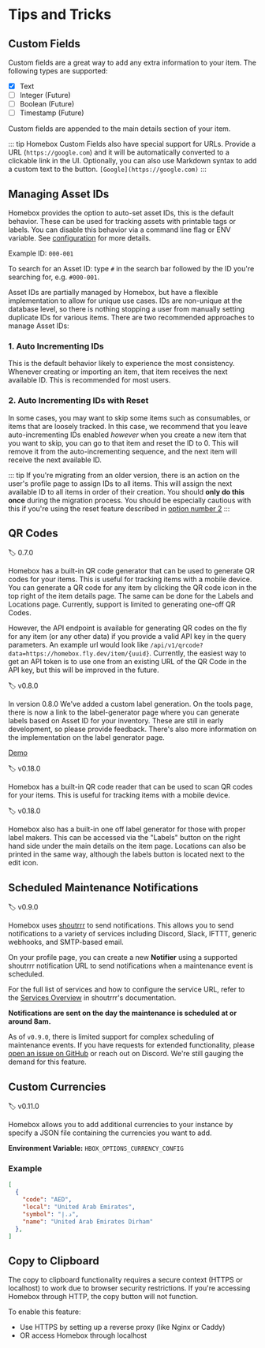 # Tips and Tricks

## Custom Fields

Custom fields are a great way to add any extra information to your item. The following types are supported:

- [x] Text
- [ ] Integer (Future)
- [ ] Boolean (Future)
- [ ] Timestamp (Future)

Custom fields are appended to the main details section of your item.

::: tip
Homebox Custom Fields also have special support for URLs. Provide a URL (`https://google.com`) and it will be automatically converted to a clickable link in the UI. Optionally, you can also use Markdown syntax to add a custom text to the button. `[Google](https://google.com)`
:::

## Managing Asset IDs

Homebox provides the option to auto-set asset IDs, this is the default behavior. These can be used for tracking assets with printable tags or labels. You can disable this behavior via a command line flag or ENV variable. See [configuration](/en/quick-start.md#env-variables-configuration) for more details.

Example ID: `000-001`

To search for an Asset ID: type `#` in the search bar followed by the ID you're searching for, e.g. `#000-001`.

Asset IDs are partially managed by Homebox, but have a flexible implementation to allow for unique use cases. IDs are non-unique at the database level, so there is nothing stopping a user from manually setting duplicate IDs for various items. There are two recommended approaches to manage Asset IDs:

### 1. Auto Incrementing IDs

This is the default behavior likely to experience the most consistency. Whenever creating or importing an item, that item receives the next available ID. This is recommended for most users.

### 2. Auto Incrementing IDs with Reset

In some cases, you may want to skip some items such as consumables, or items that are loosely tracked. In this case, we recommend that you leave auto-incrementing IDs enabled _however_ when you create a new item that you want to skip, you can go to that item and reset the ID to 0. This will remove it from the auto-incrementing sequence, and the next item will receive the next available ID.

::: tip
If you're migrating from an older version, there is an action on the user's profile page to assign IDs to all items. This will assign the next available ID to all items in order of their creation. You should __only do this once__ during the migration process. You should be especially cautious with this if you're using the reset feature described in [option number 2](#2-auto-incrementing-ids-with-reset)
:::

## QR Codes

:label: 0.7.0

Homebox has a built-in QR code generator that can be used to generate QR codes for your items. This is useful for tracking items with a mobile device. You can generate a QR code for any item by clicking the QR code icon in the top right of the item details page. The same can be done for the Labels and Locations page. Currently, support is limited to generating one-off QR Codes.

However, the API endpoint is available for generating QR codes on the fly for any item (or any other data) if you provide a valid API key in the query parameters. An example url would look like `/api/v1/qrcode?data=https://homebox.fly.dev/item/{uuid}`. Currently, the easiest way to get an API token is to use one from an existing URL of the QR Code in the API key, but this will be improved in the future.

:label: v0.8.0

In version 0.8.0 We've added a custom label generation. On the tools page, there is now a link to the label-generator page where you can generate labels based on Asset ID for your inventory. These are still in early development, so please provide feedback. There's also more information on the implementation on the label generator page.

[Demo](https://demo.homebox.software/reports/label-generator)

:label: v0.18.0

Homebox has a built-in QR code reader that can be used to scan QR codes for your items. This is useful for tracking items with a mobile device.

:label: v0.18.0

Homebox also has a built-in one off label generator for those with proper label makers. This can be accessed via the "Labels" button on the right hand side under the main details on the item page. Locations can also be printed in the same way, although the labels button is located next to the edit icon.

## Scheduled Maintenance Notifications

:label: v0.9.0

Homebox uses [shoutrrr](https://containrrr.dev/shoutrrr/) to send notifications. This allows you to send notifications to a variety of services including Discord, Slack, IFTTT, generic webhooks, and SMTP-based email. 

On your profile page, you can create a new **Notifier** using a supported shoutrrr notification URL to send notifications when a maintenance event is scheduled. 

For the full list of services and how to configure the service URL, refer to the [Services Overview](https://containrrr.dev/shoutrrr/services/overview/) in shoutrrr's documentation. 

**Notifications are sent on the day the maintenance is scheduled at or around 8am.**

As of `v0.9.0`, there is limited support for complex scheduling of maintenance events. If you have requests for extended functionality, please [open an issue on GitHub](https://github.com/sysadminsmedia/homebox/issues/new?template=feature_request.yml) or reach out on Discord. We're still gauging the demand for this feature.


## Custom Currencies

:label: v0.11.0

Homebox allows you to add additional currencies to your instance by specify a JSON file containing the currencies you want to add.

**Environment Variable:** `HBOX_OPTIONS_CURRENCY_CONFIG`

### Example

```json
[
  {
    "code": "AED",
    "local": "United Arab Emirates",
    "symbol": "د.إ",
    "name": "United Arab Emirates Dirham"
  },
]
```

## Copy to Clipboard

The copy to clipboard functionality requires a secure context (HTTPS or localhost) to work due to browser security restrictions. If you're accessing Homebox through HTTP, the copy button will not function.

To enable this feature:
- Use HTTPS by setting up a reverse proxy (like Nginx or Caddy)
- OR access Homebox through localhost
